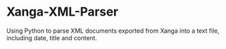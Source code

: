 # Xanga-XML-Parser
Using Python to parse XML documents exported from Xanga into a text file, including date, title and content.
